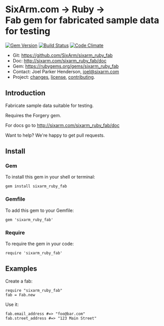 # SixArm.com → Ruby → <br> Fab gem for fabricated sample data for testing

<!--header-open-->

[![Gem Version](https://badge.fury.io/rb/sixarm_ruby_fab.svg)](http://badge.fury.io/rb/sixarm_ruby_fab)
[![Build Status](https://travis-ci.org/SixArm/sixarm_ruby_fab.png)](https://travis-ci.org/SixArm/sixarm_ruby_fab)
[![Code Climate](https://api.codeclimate.com/v1/badges/0e443b17ddbe4045ceb9/maintanability)](https://codeclimate.com/github/SixArm/sixarm_ruby_fab/maintainability)

* Git: <https://github.com/SixArm/sixarm_ruby_fab>
* Doc: <http://sixarm.com/sixarm_ruby_fab/doc>
* Gem: <https://rubygems.org/gems/sixarm_ruby_fab>
* Contact: Joel Parker Henderson, <joel@sixarm.com>
* Project: [changes](CHANGES.md), [license](LICENSE.md), [contributing](CONTRIBUTING.md).

<!--header-shut-->

## Introduction

Fabricate sample data suitable for testing.

Requires the Forgery gem.

For docs go to <http://sixarm.com/sixarm_ruby_fab/doc>

Want to help? We're happy to get pull requests.


<!--install-open-->

## Install

### Gem

To install this gem in your shell or terminal:

    gem install sixarm_ruby_fab

### Gemfile

To add this gem to your Gemfile:

    gem 'sixarm_ruby_fab'

### Require

To require the gem in your code:

    require 'sixarm_ruby_fab'

<!--install-shut-->


## Examples

Create a fab:

    require "sixarm_ruby_fab"
    fab = Fab.new

Use it:

    fab.email_address #=> "foo@bar.com"
    fab.street_address #=> "123 Main Street"
